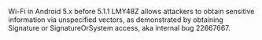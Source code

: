 Wi-Fi in Android 5.x before 5.1.1 LMY48Z allows attackers to obtain sensitive information via unspecified vectors, as demonstrated by obtaining Signature or SignatureOrSystem access, aka internal bug 22667667.